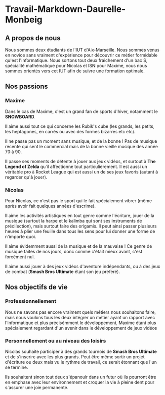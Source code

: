 # Travail-Markdown-Daurelle-Monbeig

## A propos de nous

Nous sommes deux étudiants de l'IUT d'Aix-Marseille. Nous sommes venus en novice sans vraiment d'expérience pour découvrir ce métier formidable qu'est l'informatique. Nous sortons tout deux fraichement d'un bac S, spécialité mathématique pour Nicolas et ISN pour Maxime, nous nous sommes orientés vers cet IUT afin de suivre une formation optimale.

## Nos passions

### Maxime
Dans le cas de Maxime, c'est un grand fan de sports d'hiver, notamment le **SNOWBOARD**.

Il aime aussi tout ce qui concerne les Rubik's cube (les grands, les petits, les heptagones, en carrés ou avec des formes bizarres etc etc). 

Il ne passe pas un moment sans musique, et de la bonne ! Pas de musique récente qui sent le commercial mais de la bonne vieille musique des année 70 à 90. 

Il passe ses moments de détente à jouer aux jeux vidéos, et surtout à **The Legend of Zelda** qu'il affectionne tout particulièrement. Il est aussi un véritable pro à Rocket League qui est aussi un de ses jeux favoris (autant à regarder qu'à jouer).

### Nicolas
Pour Nicolas, ce n'est pas le sport qui le fait spécialement vibrer (même après avoir fait quelques années d'escrime). 

Il aime les activités artistiques en tout genre comme l'écriture, jouer de la musique (surtout la harpe et le kalimba qui sont ses instruments de prédilection), mais surtout faire des origamis. Il peut ainsi passer plusieurs heures à plier une feuille dans tous les sens pour lui donner une forme de n'importe quoi. 

Il aime évidemment aussi de la musique et de la mauvaise ! Ce genre de musique faites de nos jours, donc comme c'était mieux avant, c'est forcément nul. 

Il aime aussi jouer à des jeux vidéos d'aventure indépendants, ou à des jeux de combat (**Smash Bros Ultimate** étant son jeu préféré). 

## Nos objectifs de vie

### Professionnellement

Nous ne savons pas encore vraiment quels métiers nous souhaitons faire, mais nous voulons tous les deux intégrer un métier ayant un rapport avec l'informatique et plus précisémment le développement, Maxime étant plus spécialement regardant d'un avenir dans le développement de jeux vidéos

### Personnellement ou au niveau des loisirs

Nicolas souhaite participer à des grands tournois de **Smash Bros Ultimate** et de s'inscrire avec les plus grands. Peut être même sortir un projet d'écriture ou deux mais vu le rythme de travail, ce serait étonnant que l'un se termine. 

Ils souhaitent sinon tout deux s'épanouir dans un futur où ils pourront être en emphase avec leur environnement et croquer la vie à pleine dent pour s'assurer une joie permanente.
